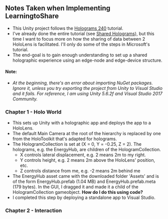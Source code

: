 ## Notes Taken when Implementing LearningtoShare
* This Unity project follows the [Holograms 240](https://developer.microsoft.com/en-us/windows/mixed-reality/holograms_240) tutorial.
* I've already done the entire tutorial (see [Shared Holograms](https://github.com/dchege711/Augmented_Reality/tree/master/Unity/SharedHolograms)), but this time I want to focus more on how the sharing of data between 2 HoloLens is facilitated. I'll only do some of the steps in Microsoft's tutorial.
* The end-goal is to gain enough understanding to set up a shared holographic experience using an edge-node and edge-device structure.

#### Note:
* *At the beginning, there's an error about importing NuGet packages. Ignore it, unless you try exporting the project from Unity to Visual Studio and it fails. For reference, I am using Unity 5.6.2f and Visual Studio 2017 Community.*

### Chapter 1 - Holo World
* This sets up Unity with a holographic app and deploys the app to a HoloLens.
* The default Main Camera at the root of the hierarchy is replaced by one from the HoloToolkit that's adapted for holograms.
* The HologramCollection is set at (X = 0, Y = -0.25, Z = 2). The holograms, e.g. the EnergyHub, are children of the HologramCollection.
    * X controls lateral displacement, e.g. 2 means 2m to my right.
    * Y controls height, e.g. 2 means 2m above the HoloLens' position, etc.
    * Z controls distance from me, e.g. -2 means 2m behind me
* The EnergyHub asset came with the downloaded folder 'Assets' and is of the form EnergyHub.prefab (1.04 MB) and EnergyHub.prefab.meta (179 bytes). In the GUI, I dragged it and made it a child of the HologramCollection gameobject. **How do I do this using code?**
* I completed this step by deploying a standalone app to Visual Studio.

### Chapter 2 - Interaction
